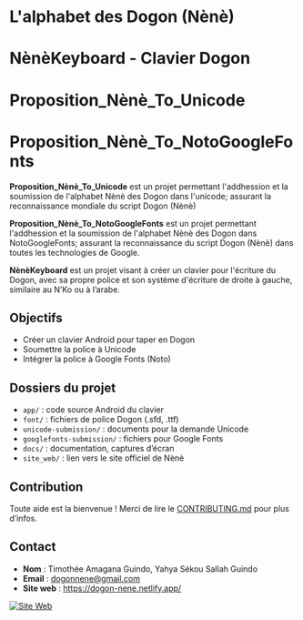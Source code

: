 # L'alphabet des Dogon (Nènè)
# NènèKeyboard - Clavier Dogon
# Proposition_Nènè_To_Unicode
# Proposition_Nènè_To_NotoGoogleFonts

**Proposition_Nènè_To_Unicode** est un projet permettant l'addhession et la soumission de l'alphabet Nènè des Dogon dans l'unicode; assurant la reconnaissance mondiale du script Dogon (Nènè)

**Proposition_Nènè_To_NotoGoogleFonts** est un projet permettant l'addhession et la soumission de l'alphabet Nènè des Dogon dans NotoGoogleFonts; assurant la reconnaissance du script Dogon (Nènè) dans toutes les technologies de Google.

**NènèKeyboard** est un projet visant à créer un clavier pour l'écriture du Dogon, avec sa propre police et son système d'écriture de droite à gauche, similaire au N’Ko ou à l’arabe.

## Objectifs

- Créer un clavier Android pour taper en Dogon
- Soumettre la police à Unicode
- Intégrer la police à Google Fonts (Noto)

## Dossiers du projet

- `app/` : code source Android du clavier
- `font/` : fichiers de police Dogon (.sfd, .ttf)
- `unicode-submission/` : documents pour la demande Unicode
- `googlefonts-submission/` : fichiers pour Google Fonts
- `docs/` : documentation, captures d’écran
- `site_web/` : lien vers le site officiel de Nènè

## Contribution

Toute aide est la bienvenue ! Merci de lire le [CONTRIBUTING.md](CONTRIBUTING.md) pour plus d’infos.

## Contact

- **Nom** : Timothée Amagana Guindo, Yahya Sékou Sallah Guindo
- **Email** : dogonnene@gmail.com
- **Site web** : https://dogon-nene.netlify.app/



[![Site Web](https://img.shields.io/badge/Site-officiel-blue)](https://dogon-nene.netlify.app/)
